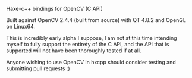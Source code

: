 Haxe-c++ bindings for OpenCV (C API)

Built against OpenCV 2.4.4 (built from source) with QT 4.8.2 and OpenGL on Linux64.

This is incredibly early alpha I suppose, I am not at this time intending myself to fully
support the entirety of the C API, and the API that is supported will not have been
thoroughly tested if at all.

Anyone wishing to use OpenCV in hxcpp should consider testing and submitting pull requests :)
